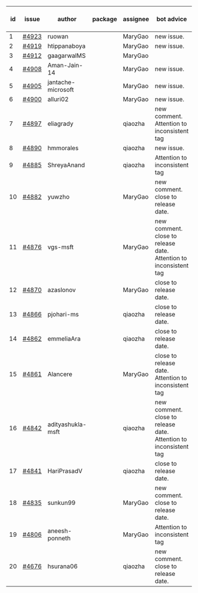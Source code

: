 | id | issue | author | package | assignee | bot advice | created date of issue | target release date | date from target |
| ------ | ------ | ------ | ------ | ------ | ------ | ------ | ------ | :-----: |
| 1 | [#4923](https://github.com/Azure/sdk-release-request/issues/4923) | ruowan |  | MaryGao | new issue. | 01-26 | 02-23 |  |
| 2 | [#4919](https://github.com/Azure/sdk-release-request/issues/4919) | htippanaboya |  | MaryGao | new issue. | 01-24 | 02-23 |  |
| 3 | [#4912](https://github.com/Azure/sdk-release-request/issues/4912) | gaagarwalMS |  | MaryGao |  | 01-23 | 02-23 |  |
| 4 | [#4908](https://github.com/Azure/sdk-release-request/issues/4908) | Aman-Jain-14 |  | MaryGao | new issue. | 01-22 | 02-23 |  |
| 5 | [#4905](https://github.com/Azure/sdk-release-request/issues/4905) | jantache-microsoft |  | MaryGao | new issue. | 01-22 | 02-23 |  |
| 6 | [#4900](https://github.com/Azure/sdk-release-request/issues/4900) | alluri02 |  | MaryGao | new issue. | 01-22 | 02-23 |  |
| 7 | [#4897](https://github.com/Azure/sdk-release-request/issues/4897) | eliagrady |  | qiaozha | new comment. Attention to inconsistent tag | 01-18 | 02-23 |  |
| 8 | [#4890](https://github.com/Azure/sdk-release-request/issues/4890) | hmmorales |  | qiaozha | new issue. | 01-16 | 02-23 |  |
| 9 | [#4885](https://github.com/Azure/sdk-release-request/issues/4885) | ShreyaAnand |  | qiaozha | Attention to inconsistent tag | 01-15 | 02-23 |  |
| 10 | [#4882](https://github.com/Azure/sdk-release-request/issues/4882) | yuwzho |  | MaryGao | new comment. close to release date.  | 01-10 | 01-26 | 0 |
| 11 | [#4876](https://github.com/Azure/sdk-release-request/issues/4876) | vgs-msft |  | MaryGao | new comment. close to release date.  Attention to inconsistent tag | 01-09 | 01-26 | 0 |
| 12 | [#4870](https://github.com/Azure/sdk-release-request/issues/4870) | azaslonov |  | MaryGao | close to release date.  | 01-08 | 01-26 | 0 |
| 13 | [#4866](https://github.com/Azure/sdk-release-request/issues/4866) | pjohari-ms |  | qiaozha | close to release date.  | 01-06 | 01-26 | 0 |
| 14 | [#4862](https://github.com/Azure/sdk-release-request/issues/4862) | emmeliaAra |  | qiaozha | close to release date.  | 01-02 | 01-26 | 0 |
| 15 | [#4861](https://github.com/Azure/sdk-release-request/issues/4861) | Alancere |  | MaryGao | close to release date.  Attention to inconsistent tag | 12-27 | 01-26 | 0 |
| 16 | [#4842](https://github.com/Azure/sdk-release-request/issues/4842) | adityashukla-msft |  | qiaozha | new comment. close to release date.  Attention to inconsistent tag | 12-20 | 01-26 | 0 |
| 17 | [#4841](https://github.com/Azure/sdk-release-request/issues/4841) | HariPrasadV |  | qiaozha | close to release date.  | 12-18 | 01-26 | 0 |
| 18 | [#4835](https://github.com/Azure/sdk-release-request/issues/4835) | sunkun99 |  | MaryGao | new comment. close to release date.  | 12-15 | 01-26 | 0 |
| 19 | [#4806](https://github.com/Azure/sdk-release-request/issues/4806) | aneesh-ponneth |  | MaryGao | Attention to inconsistent tag | 11-29 | 02-23 |  |
| 20 | [#4676](https://github.com/Azure/sdk-release-request/issues/4676) | hsurana06 |  | qiaozha | new comment. close to release date.  | 10-23 | 01-26 | 0 |
